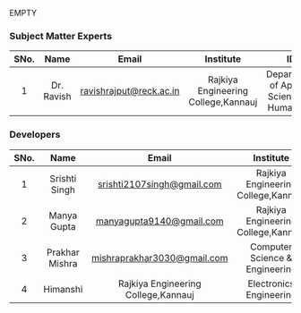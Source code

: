 EMPTY
<!-- Remove all lines above this line before making changes to the file -->
### Subject Matter Experts
| SNo. | Name | Email | Institute | ID |
| :---: | :---: | :---: | :---: | :---: |
| 1 | Dr. Ravish | ravishrajput@reck.ac.in | Rajkiya Engineering College,Kannauj | Department of Applied Sciences & Humanities |

### Developers
| SNo. | Name | Email | Institute | ID |
| :---: | :---: | :---: | :---: | :---: |
| 1 | Srishti Singh | srishti2107singh@gmail.com | Rajkiya Engineering College,Kannauj | Computer Science & Engineering |
| 2 | Manya Gupta | manyagupta9140@gmail.com | Rajkiya Engineering College,Kannauj | Computer Science & Engineering |
| 3 | Prakhar Mishra | mishraprakhar3030@gmail.com |  Computer Science & Engineering |
| 4 | Himanshi | Rajkiya Engineering College,Kannauj | Electronics Engineering | himanshisharma2405@gmail.com
